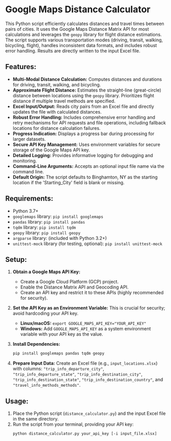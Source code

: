 # Google Maps Distance Calculator

This Python script efficiently calculates distances and travel times between pairs of cities. It uses the Google Maps Distance Matrix API for most calculations and leverages the `geopy` library for flight distance estimations. The script supports various transportation modes (driving, transit, walking, bicycling, flight), handles inconsistent data formats, and includes robust error handling. Results are directly written to the input Excel file.

## Features:

* **Multi-Modal Distance Calculation:** Computes distances and durations for driving, transit, walking, and bicycling.
* **Approximate Flight Distance:** Estimates the straight-line (great-circle) distance between locations using the `geopy` library.  Prioritizes flight distance if multiple travel methods are specified.
* **Excel Input/Output:** Reads city pairs from an Excel file and directly updates the file with calculated distances.
* **Robust Error Handling:** Includes comprehensive error handling and retry mechanisms for API requests and file operations, including fallback locations for distance calculation failures.
* **Progress Indication:** Displays a progress bar during processing for larger datasets.
* **Secure API Key Management:** Uses environment variables for secure storage of the Google Maps API key.
* **Detailed Logging:** Provides informative logging for debugging and monitoring.
* **Command-Line Arguments:** Accepts an optional input file name via the command line.
* **Default Origin:** The script defaults to Binghamton, NY as the starting location if the 'Starting_City' field is blank or missing.


## Requirements:

* Python 3.7+
* `googlemaps` library: `pip install googlemaps`
* `pandas` library: `pip install pandas`
* `tqdm` library: `pip install tqdm`
* `geopy` library: `pip install geopy`
* `argparse` library: (included with Python 3.2+)
* `unittest-mock` library (for testing, optional): `pip install unittest-mock`


## Setup:

1. **Obtain a Google Maps API Key:**
    * Create a Google Cloud Platform (GCP) project.
    * Enable the Distance Matrix API and Geocoding API.
    * Create an API key and restrict it to these APIs (highly recommended for security).

2. **Set the API Key as an Environment Variable:** This is crucial for security; avoid hardcoding your API key.
    * **Linux/macOS:** `export GOOGLE_MAPS_API_KEY="YOUR_API_KEY"`
    * **Windows:** Add `GOOGLE_MAPS_API_KEY` as a system environment variable with your API key as the value.

3. **Install Dependencies:**
    ```bash
    pip install googlemaps pandas tqdm geopy
    ```

4. **Prepare Input Data:** Create an Excel file (e.g., `input_locations.xlsx`) with columns: `"trip_info_departure_city"`, `"trip_info_departure_state"`, `"trip_info_destination_city"`, `"trip_info_destination_state"`, `"trip_info_destination_country"`, and `"travel_info_methods_methods"`.

## Usage:

1. Place the Python script (`distance_calculator.py`) and the input Excel file in the same directory.
2. Run the script from your terminal, providing your API key:
   ```bash
   python distance_calculator.py your_api_key [-i input_file.xlsx]